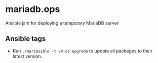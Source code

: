 # mariadb.ops

Ansible jam for deploying a temporary MariaDB server

## Ansible tags

- Run `./mariasible -t vm.os.upgrade` to update all packages to their latest
version.
